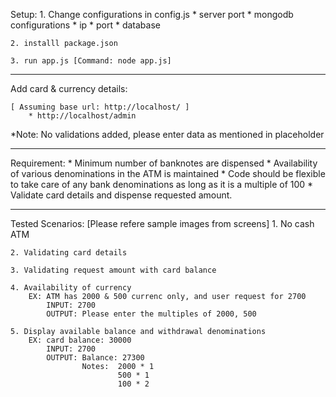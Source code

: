 Setup: 
	1. Change configurations in config.js
		* server port
		* mongodb configurations
			* ip
			* port
			* database
			
	2. installl package.json
	
	3. run app.js [Command: node app.js]

-----------------------------------------------------------------------------

Add card & currency details:

	[ Assuming base url: http://localhost/ ]
		* http://localhost/admin
	
*Note: No validations added, please enter data as mentioned in placeholder

-----------------------------------------------------------------------------

Requirement:
	* Minimum number of banknotes are dispensed
	* Availability of various denominations in the ATM is maintained
	* Code should be flexible to take care of any bank denominations as long as it is a multiple of 100
	* Validate card details and dispense requested amount.

-----------------------------------------------------------------------------

Tested Scenarios: [Please refere sample images from screens]
	1. No cash ATM
	
	2. Validating card details
	
	3. Validating request amount with card balance
	
	4. Availability of currency
		EX: ATM has 2000 & 500 currenc only, and user request for 2700
			INPUT: 2700
			OUTPUT: Please enter the multiples of 2000, 500
			
	5. Display available balance and withdrawal denominations
		EX: card balance: 30000
			INPUT: 2700
			OUTPUT: Balance: 27300
					Notes: 	2000 * 1
							500 * 1
							100 * 2
